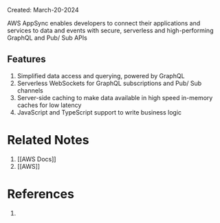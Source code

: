 Created: March-20-2024

AWS AppSync enables developers to connect their applications and services to data and events with secure, serverless and high-performing GraphQL and Pub/ Sub APIs
## Features

1. Simplified data access and querying, powered by GraphQL
2. Serverless WebSockets for GraphQL subscriptions and Pub/ Sub channels
3. Server-side caching to make data available in high speed in-memory caches for low latency
4. JavaScript and TypeScript support to write business logic
# Related Notes

1. [[AWS Docs]]
2. [[AWS]]
# References

1. 